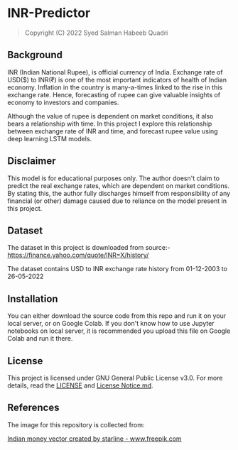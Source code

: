 # INR-Predictor
> Copyright (C) 2022 Syed Salman Habeeb Quadri

## Background

INR (Indian National Rupee), is official currency of India. Exchange rate of USD($) to INR(₹) is one of the most important indicators of health of Indian economy. Inflation in the country is many-a-times linked to the rise in this exchange rate. Hence, forecasting of rupee can give valuable insights of economy to investors and companies.

Although the value of rupee is dependent on market conditions, it also bears a relationship with time. In this project I explore this relationship between exchange rate of INR and time, and forecast rupee value using deep learning LSTM models.

## Disclaimer

This model is for educational purposes only. The author doesn't claim to predict the real exchange rates, which are dependent on market conditions. By stating this, the author fully discharges himself from responsibility of any financial (or other) damage caused due to reliance on the model present in this project.

## Dataset

The dataset in this project is downloaded from source:- https://finance.yahoo.com/quote/INR=X/history/

The dataset contains USD to INR exchange rate history from 01-12-2003 to 26-05-2022

## Installation

You can either download the source code from this repo and run it on your local server, or on Google Colab. If you don't know how to use Jupyter notebooks on local server, it is recommended you upload this file on Google Colab and run it there.

## License

This project is licensed under GNU General Public License v3.0. For more details, read the [LICENSE](https://github.com/SalmanHabeeb/INR-Predictor/blob/main/LICENSE) 
and [License Notice.md](https://github.com/SalmanHabeeb/INR-Predictor/blob/main/License%20Notice.md).

## References

The image for this repository is collected from:

<a href='https://www.freepik.com/vectors/indian-money'>Indian money vector created by starline - www.freepik.com</a>
